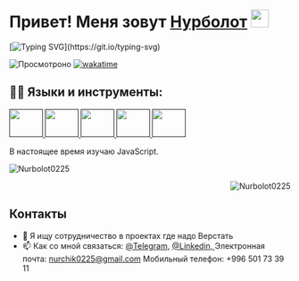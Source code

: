 <h1>Привет! Меня зовут <a href="#" target="_blank">Нурболот</a> 
<img src="https://github.com/blackcater/blackcater/raw/main/images/Hi.gif" height="32"/></h1>

[![Typing SVG](https://readme-typing-svg.herokuapp.com?lines=%D0%AF+%D1%83%D0%B2%D0%BB%D0%B5%D1%87%D0%B5%D0%BD%D0%BD%D1%8B%D0%B9+Front-end+%D1%80%D0%B0%D0%B7%D1%80%D0%B0%D0%B1%D0%BE%D1%82%D1%87%D0%B8%D0%BA!)](https://git.io/typing-svg)

<p align="center">

![Просмотроно](https://komarev.com/ghpvc/?username=Nurbolot0225) [![wakatime](https://wakatime.com/badge/user/f5cb0790-421e-4e7e-a4a2-25b45d289899.svg)](https://wakatime.com/@f5cb0790-421e-4e7e-a4a2-25b45d289899)

</p>

## 👨‍💻 Языки и инструменты:

<p align="left">
    <a href="" target="_blank">
      <img src="https://cdn.jsdelivr.net/gh/devicons/devicon/icons/html5/html5-plain-wordmark.svg" width="60" height="50"/>
    </a>
    <a href="" target="_blank">
      <img src="https://cdn.jsdelivr.net/gh/devicons/devicon/icons/css3/css3-plain-wordmark.svg" width="60" height="50"/>
    </a>
    <a href="" target="_blank">
      <img src="https://cdn.jsdelivr.net/gh/devicons/devicon/icons/sass/sass-original.svg" width="60" height="50"/>
    </a>
    <a href="" target="_blank">
      <img src="https://cdn.jsdelivr.net/gh/devicons/devicon/icons/gulp/gulp-plain.svg" width="60" height="50"/>
    </a>
    <a href="" target="_blank">
      <img src="https://cdn.jsdelivr.net/gh/devicons/devicon/icons/bootstrap/bootstrap-original-wordmark.svg" width="60" height="50"/>
    </a>
</p>

В настоящее время изучаю JavaScript.

<p align="left"> <img src="https://github-readme-stats.vercel.app/api?username=Nurbolot0225&show_icons=true&theme=tokyonight&include_all_commits=true&count_private=true&hide=issues" alt=Nurbolot0225 /> </p>

<p align="right"> <img src="https://github-readme-stats.vercel.app/api/top-langs/?username=Nurbolot0225&layout=compact)](https://github.com/Nurbolot0225/github-readme-stats" alt=Nurbolot0225 /> </p>

## Контакты
- 👯 Я ищу сотрудничество в проектах где надо Верстать
- 📫 Как со мной связаться: <a href="https://t.me/Nurbolot0225">@Telegram,</a> <a href="https://linkedin.com/in/nurbolot0225">@Linkedin, </a> Электронная почта: nurchik0225@gmail.com
Мобильный телефон: +996 501 73 39 11